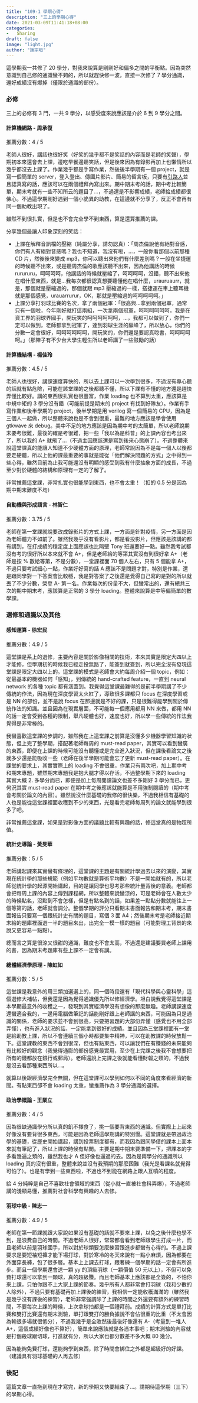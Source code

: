 ```yaml
---
title: "109-1 學期心得"
description: "三上的學期心得"
date: 2021-03-09T11:41:18+08:00
categories:
-   Sharing
draft: false
image: "light.jpg"
author: "謝宗晅"
---
```


這學期我一共修了 20 學分，對我來說算是剛剛好和偏多之間的平衡點。因為突然意識到自己修的通識蠻不夠的，所以就趕快修一波，直接一次修了 7 學分通識，還好成績沒有爆掉（僅限於通識的部份）。

### 必修

三上的必修有 3 門，一共 9 學分，以感受度來說應該是介於 6 到 9 學分之間。

#### 計算機網路 - 周承復

推薦分數：4 / 5

老師人很好，講話也很好笑（好笑的幾乎都不是笑話的內容而是老師的笑聲），學期初本來還會去上課，邊吃早餐邊聽笑話，但是後來因為有錄影再加上也懶惰所以幾乎都沒去上課了。作業幾乎都是手寫作業，然後後半學期有一個 project，就是寫一個簡單的 server，登入登出、傳圖片影片、簡易的留言板，只要有[引路人](https://jameshsu.csie.org/)並且認真寫的話，應該可以在兩個禮拜內寫出來。期中期末考的話，期中考比較簡單，期末考就有一些不知所云的題目了...，不過還是不影響成績，老師給成績都很佛心。不過這學期剛好遇到一個小詭異的助教，在這邊就不分享了，反正不會再有同一個助教出現了。

雖然不到很扎實，但是也不會完全學不到東西，算是還算推薦的課。

分享幾個最讓人印象深刻的笑話：
* 上課在解釋音訊檔的壓縮（純屬分享，請勿認真）：「周杰倫說他有絕對音感，你們有人有絕對音感嗎？我也不知道，我沒有啦，...，一般你看那個以前那種 CD 片，然後後來變成 mp3，你可以聽出來他們有什麼差別嗎？一般在坐捷運的時候聽不出來，或是聽周杰倫的歌應該聽不出來，因為他講話的時候 rurururu，呵呵呵呵，他講話的時候就壓縮了，呵呵呵呵，沒錯，聽不出來他在唱什麼東西，就是...我每次都很認真想要聽懂他在唱什麼，urauruaurr，就是，那個就是壓縮過的，那個就跟 mp3 壓縮過的一樣，搭捷運在車上聽耳機就是那個感覺，urauarrurur，OK，那就是壓縮過的呵呵呵呵呵。」
* 上課分享打羽球比賽的名次，拿了兩個冠軍：「很高興...拿到兩個冠軍，通常只有一個啦，今年剛好就打這兩組，一次拿兩個冠軍，呵呵呵呵呵呵，我是在資工界的羽球界國手，開玩笑的呵呵呵呵呵呵，...，我都可以做到了，你們一定可以做到，老師都拿到冠軍了，達到羽球生涯的巔峰了，所以放心，你們的分數一定會很好，呵呵呵呵呵呵，開玩笑的，你們還是要認真唸書，呵呵呵呵呵。」（那陣子有不少台大學生輕生所以老師講了一些鼓勵的話）


#### 計算機結構 - 楊佳玲

推薦分數：4.5 / 5

老師人也很好，講課速度算快的，所以去上課可以一次學到很多，不過沒有專心聽的話就有點危險，可能在該堂課的之後都聽不懂，所以下課有不懂的地方還是趕快弄懂比較好。講的東西很扎實也很豐富，作業 loading 也不算到太重，應該算是中規中矩的 3 學分沒有錯（可能前提是期末的 project 有找到好隊友）。作業有手寫作業和後半學期的 project，後半學期是用 verilog 寫一個簡易的 CPU，因為是三個人一起做，所以整體來說也是不會到很重，最難的地方應該是學會使用 gtkwave 來 debug。美中不足的地方應該是因為期中考的太簡單，所以老師說期末要考很難，最後的確是考很難，把一些「我以為是科普」的上課內容也考出來了，所以我的 A+ 就飛了...（不過主因應該還是寫到後來心態崩了）。不過整體來說這堂課真的能讓人知道不少硬體方面的原理，老師常說因為不是每一個人以後都要走硬體，所以上他的課最重要的事就是能從「他們解決問題的方式」之中得到一些心得，雖然目前為止我可能還沒有明顯的感受到我有什麼抽象方面的成長，不過至少對於硬體的結構和原理有一定的了解了。

非常推薦這堂課，非常扎實也很能學到東西，也不會太重！（扣的 0.5 分是因為期中期末難度不均）

#### 自動機與形成語言 - 林智仁

推薦分數：3.75 / 5

老師在第一堂課就說要改成錄影片的方式上課，一方面是針對疫情，另一方面是因為老師體力不如前了。雖然我幾乎沒有看影片，都是看投影片，但應該是該講的都有講到，在打成績的穩定度上面應該也比隔壁 Tony 班還要好一點。雖然我考試都沒有考的很好所以本來就不會 A+，但是老師給的等第其實沒有到很好拿 A+（老師是按 % 數給等第，不是分數），一堂課裡面 70 個人左右，只有 5 個能拿 A+，不過只要考試細心一點，作業好好寫的話 A 應該不是問題才對，特別是作業，還是跟同學對一下答案會比較穩，我是對答案了之後還是覺得自己寫的是對的所以就丟了不少分數，榮登 A- 第一名。作業每次的份量不大，但蠻常出的，還有總共三次的期中期末考，應該算是正常的 3 學分 loading。整體來說算是中等偏簡單的數學課。

### 選修和通識以及其他

#### 感知運算 - 徐宏民

推薦分數：4.9 / 5

這堂課是系上的選修，主要內容是關於影像相關的技術，本來其實是限定大四以上才能修，但學期初的時候我已經走投無路了，能簽到就簽到，所以完全沒有發現這堂課是限定大四以上的。這堂課的模式是老師會大約每周介紹一個 topic，例如：從最基本的機器如何「感知」，到傳統的 hand-crafted feature，一直到 neural network 的各種 topic 都有涵蓋到。我覺得這堂課最難得的是前半學期講了不少傳統的作法，因為現在深度學習太火紅了，導致很多課都只 focus 在深度學習或是 NN 的部份，並不是說 focus 在那邊就是不好的課，只是很難得能學到關於傳統作法的知識。並且因為在現實層面，不可能每一個應用都用 NN 來做，都用 NN 的話一定會受到各種的限制，舉凡硬體也好，速度也好，所以學一些傳統的作法我覺得是非常棒的。

我蠻喜歡這堂課的步調的，雖然我在上這堂課之前算是沒懂多少機器學習知識的狀態，但上完了整學期，搭配著老師每周的 must-read paper，其實可以看到蠻廣的東西，即便在上課的時候可能沒有聽懂或是完全進入狀況，但在課後看論文之後就多少還是能吸收一些（老師在後半學期可能會忘了更新 must-read paper）。在課堂的要求上，其實實際上的 loading 不會很重，作業只有兩次吧，加上期中考和期末專題，雖然期末專題我是抱大腿才得以存活，不過整學期下來的 loading 其實大概 2. 多學分而已，即便是加上每周閱讀論文也差不多剛好 3 學分而已，更何況其實 must-read paper 在期中考之後應該就能算是不用強制閱讀的（期中考會考關於論文的內容）。雖然說沒什麼基礎的我修的很快樂，不過我相信有基礎的人也是能從這堂課裡面收穫到不少的東西，光是看完老師每周列的論文就能學到很多了吧。

非常推薦這堂課，如果是對影像方面的議題比較有興趣的話，修這堂真的是物超所值。

#### 統計史導論 - 黃旻華

推薦分數：5 / 5

老師講起課來其實蠻有條理的，這堂課的主題是有關統計學過去以來的演變，其實現在統計學的那些規範（例如平均數就是算術平均數）不是一開始就有的，所以老師從統計學的起源開始講起，目的是讓同學也思考那些統計量背後的意義。老師都會把每周上課的內容上傳到課程網，所以整體來說蠻涼的，可是老師會在人數太少的時候點名，沒點到不會怎樣，但是有點名到的話，如果差一點點分數就能往上一個等第的話，老師就會調分。整個學期的評分只看期末書面報告和期末考，期末書面報告只要寫一個跟統計史有關的題目，寫個 3 面 A4；然後期末考是老師接近期末給的題庫裡面選一半的題目來出，出完全一模一樣的題目（可能對理工背景的來說又更容易一點點）。

總而言之算是很涼又很甜的通識，難度也不會太高，不過還是建議要買老師上課用的書，因為期末考題庫有些上課不一定會有講。

#### 總體經濟學原理 - 陳虹如

推薦分數：5 / 5

這堂課是我意外的用三類加選選上的，同一個時段還有「現代科學與心靈科學」這個選修大補帖，但我還是因為覺得通識優先所以修經濟學。坦白說我覺得這堂課是本學期最意外的收穫之一，發現到其實經濟學沒有想像的那麼無趣。老師講課速度還蠻適合我的，一邊用電腦做筆記的話能剛好跟上老師講的東西，可能因為只是通識的關係，老師的要求並不會到很高，只要把習題的大部份弄懂（感覺也不用全部弄懂），也有進入狀況的話，一定能拿到很好的成績。並且因為三堂課裡面有一堂是給助教上課，所以不會連續三個小時都要集中精神，可以在助教課的時候放鬆一下。這堂課教的東西不會到很深，但也有點東西，可以讓我們在有賺錢的未來能夠有比較好的觀念（我覺得通膨的部份感覺最實用，至少在上完課之後我不會想要把所有的錢都放在銀行或郵局）。老師還說上完課之後就能看懂財報之類的，不過我是沒去看那種東西所以...。

就算以後跟經濟學完全無關，但在這堂課可以學到如何以不同的角度來看經濟的新聞。有點東西卻不會 loading 太重，蠻推薦作為 3 學分通識的選擇。

#### 政治學概論 - 王業立

推薦分數：4 / 5

因為很缺通識學分所以真的飢不擇食了，挑一個要背東西的通識。但實際上上起來好像沒有要背很多東西，可能是因為老師這學期講的特別慢。這堂課就是帶過政治學的基礎，從歷史開始講起，講到投票制度都有，而我因為跟同學借的課本上面本來就有筆記了，所以上課的時候有點閒。主要是期中期末要準備一下，把課本的字多看幾遍之類的，雖然我也才 A 但好像也還過的去。因為是兩學分的通識所以 loading 真的沒有很重，整體來說並沒有我預期的那麼困難（我光是看課名就覺得可怕了）。也是有學到一些東西啦，不過也不到能在網路上跟人互噴的程度。

給 4 分純粹是自己不喜歡社會領域的東西（從小就一直被社會科弄爆），不過老師講的淺顯易懂，推薦對社會科學有興趣的人去修。

#### 羽球中級 - 陳志一

推薦分數：4.9 / 5

老師在第一節課就跟大家說如果沒有基礎的話就不要來上課，以免之後什麼也學不到，是浪費自己的時間。不過老師人很好，常常都會看到老師跟學生打成一片，而且老師以前是羽球國手，所以對於球類要怎麼練習跟進步都蠻有心得的。不過上課要求是要短袖短褲才能下場打球，對於寒冷的冬天來說有一點小麻煩，因為都要在外面穿長褲，包了很多層。基本上上課去打球，跟著練一個學期的話一定會有所進步。而且一個學期還會送一顆 yy 的頂級羽球（一顆價值 50 元以上），不但可以免費打球還可以拿到一顆球，真的超級賺。而且老師基本上應該都是全簽的，不怕你來上課，只怕你跟不上大家上課的節奏。幾乎所有人都非常會打羽球（我和少數的人除外），不過只要有基礎再加上課後的練習，我相信一定能收穫滿滿的（雖然我是幾乎沒有課後的練習），老師非常強調除了上課的時間之外還要有額外的練習時間，不要每次上課的時候，上次拿球拍都是一個禮拜前。成績的計算方式是單打比賽和雙打比賽還有期末測驗，單打跟雙打的勝負據說不會佔很重的比重（不太會因為輸很多場就很低分），不過我幾乎是全敗然後最後好像還有 A-（考量到一堆人 A+，這個成績好像也不算好），簡單來說應該就是各憑本事吧；期末測驗的內容就是打個殺球跟切球，打進就有分，所以大家也都分數差不多大概 80 幾分。

因為能夠免費打球，還能夠學到東西，除了時間會綁住之外都是超級好的好課。（建議具有羽球基礎的人再去修）

### 後記

這篇文章一直拖到現在才寫完，新的學期又快要結束了...。請期待這學期（三下）的學期心得。
